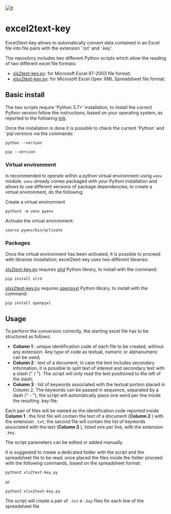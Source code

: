 [![it](https://img.shields.io/badge/lang-it-green.svg)](https://github.com/logo94/excel2text-key/blob/main/README.md)

# excel2text-key
Excel2text-key allows to automatically convert data contained in an Excel file into file pairs with the extension '.txt' and '.key'.

The repository includes two different Python  scripts which allow the reading of two different excel file formats:
* [xls2text-key.py](https://github.com/logo94/excel2text-key/blob/main/xls2text-key.py): for Microsoft Excel 97-2003 file format;
* [xlsx2text-key.py](https://github.com/logo94/excel2text-key/blob/main/xlsx2text-key.py): for Microsoft Excel Open XML Spreadsheet file format;

## Basic install ##
The two scripts require 'Python 3.7+' installation, to install the correct Python version follow the instructions, based on your operating system, as reported to the following [link](https://www.python.org/downloads/).

Once the installation is done it is possible to check the current 'Python' and 'pip'versions via the commands:

```
python --version
```
```
pip --version
```
### Virtual environment ###
Is recommended to operate within a python virtual environment using `venv` module. `venv` already comes packaged with your Python installation and allows to use different versions of package dependencies; to create a virtual environment, do the following:

Create a virtual environment
```
python3 -m venv pyenv
```

Activate the virtual environment:
```
source pyenv/bin/activate
```

### Packages ###
Once the virtual environment has been activated, it is possible to proceed with libraries installation; excel2text-key uses two different libraries: 

[xls2text-key.py](https://github.com/logo94/excel2text-key/blob/main/xls2text-key.py) requires [xlrd](https://pypi.org/project/xlrd/) Python library, to install with the command:
```
pip install xlrd
```

[xlsx2text-key.py](https://github.com/logo94/excel2text-key/blob/main/xlsx2text-key.py) requires [openpyxl](https://openpyxl.readthedocs.io/en/stable/) Python library, to install with the command:
```
pip install openpyxl
```

## Usage ##
To perform the conversion correctly, the starting excel file has to be structured as follows:

* **Column 1** : unique identification code of each file to be created, without any extension. Any type of code as textual, numeric or alphanumeric can be used;
* **Column 2** : text of a document; in case the text includes secondary information, it is possible to split text of interest and secondary text with a slash (" / "). The script will only read the text positioned to the left of the slash;
* **Column 3** : list of keywords associated with the textual portion placed in Column 2. The keywords can be passed in sequence, separated by a dash (" - "), the script will automatically place one word per line inside the resulting .key file.

Each pair of files will be named as the identification code reported inside **Column 1** : the first file will contain the text of a document (**Column 2** ) with the extension `.txt`; the second file will contain the list of keywords associated with the text (**Column 3** ), listed one per line, with the extension `.key`. 

The script parameters can be edited or added manually.

It is suggested to create a dedicated folder with the script and the spreadsheet file to be read; once placed the files inside the folder proceed with the following commands, based on the spreadsheet format:
```
python3 xls2text-key.py
```
or
```
python3 xlsx2text-key.py
```

The script will create a pair of `.txt` e `.key` files for each line of the spreadsheet file
